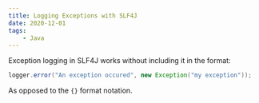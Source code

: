 ```yaml
---
title: Logging Exceptions with SLF4J
date: 2020-12-01
tags:
    - Java
---
```


Exception logging in SLF4J works without including it in the format:

```java
logger.error("An exception occured", new Exception("my exception"));
```

As opposed to the `{}` format notation.